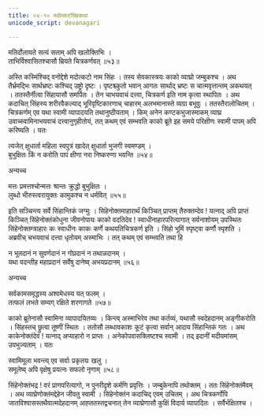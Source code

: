 ```yaml
---
title: ०४-१० मदोत्कटसिंहकथा
unicode_script: devanagari

---
```

मतिर्दोलायते सत्यं सताम् अपि खलोक्तिभिः ।  
ताभिर्विश्वासितश्चासौ म्रियते चित्रकर्णवत् ॥५३॥

अस्ति कस्मिंश्चिद् वनोद्देशे मदोत्कटो नाम सिंहः । तस्य सेवकास्त्रयः काको व्याघ्रो जम्बुकश्च । अथ तैर्भ्रमद्भिः सार्थभ्रष्टः कश्चिद् उष्ट्रो दृष्टः । पृष्टश्च्कुतो भवान् आगतः सार्थाद् भ्रष्टः स चात्मवृत्तान्तम् अकथयत् । ततस्तैर्नीत्वा सिंहायासौ समर्पितः । तेन चाभयवाचं दत्त्वा, चित्रकर्ण इति नाम कृत्वा स्थापितः । अथ कदाचित् सिंहस्य शरीरवैकल्याद् भूरिवृष्टिकारणाच् चाहारम् अलभमानास्ते व्यग्रा बभूवुः । ततस्तैरालोचितम् । चित्रकर्णम् एव यथा स्वामी व्यापादयति तथानुष्ठीयताम् । किम् अनेन कण्टकभुजास्माकम् व्याघ्र उवाच्स्वामिनाभयवाचं दत्त्वानुगृहीतोयं, तत् कथम् एवं सम्भवति काको ब्रूते इह समये परिक्षीणः स्वामी पापम् अपि करिष्यति । यतः

त्यजेत् क्षुधार्ता महिला स्वपुत्रं
खादेत् क्षुधार्ता भुजगी स्वमण्डम् ।  
बुभुक्षितः किं न करोति पापं
क्षीणा नरा निष्करुणा भवन्ति ॥५४॥

अन्यच्च

मत्तः प्रमत्तश्चोन्मत्तः श्रान्तः क्रुद्धो बुभुक्षितः ।  
लुब्धो भीरुस्त्वरायुक्तः कामुकश्च न धर्मवित् ॥५५॥

इति सञ्चिन्त्य सर्वे सिंहान्तिकं जग्मुः । सिंहेनोक्तमाहारार्थं किञ्चित् प्राप्तम् तैरुक्तम्देव ! यत्नाद् अपि प्राप्तं किञ्चित् सिंहेनोक्तंकोधुना जीवनोपायः काको वदतिदेव ! स्वाधीनाहारपरित्यागात् सर्वनाशोयम् उपस्थितः सिंहेनोक्तम्त्राहारः कः स्वाधीनः काकः कर्णे कथयतिचित्रकर्ण इति । सिंहो भूमिं स्पृष्ट्वा कर्णौ स्पृशति । अब्रवीच् चभयवाचं दत्त्वा धृतोयम् अस्माभिः । तत् कथम् एवं सम्भवति तथा हि

न भूतदानं न सुवर्णदानं
न गोप्रदानं न तथान्नदानम् ।  
यथा वदन्तीह महाप्रदानं
सर्वेषु दानेष्व् अभयप्रदानम् ॥५६॥

अन्यच्च

सर्वकामसमृद्धस्य अश्वमेधस्य यत् फलम् ।  
तत्फलं लभते सम्यग् रक्षिते शरणागते ॥५७॥

काको ब्रूतेनासौ स्वामिना व्यापादयितव्यः । किन्त्व् अस्माभिरेव तथा कर्तव्यं, यथासौ स्वदेहदानम् अङ्गीकरोति । सिंहस्तच् छ्रुत्वा तूष्णीं स्थितः । ततोसौ लब्धावकाशः कूटं कृत्वा सर्वान् आदाय सिंहान्तिकं गतः । अथ काकेनोक्तंदेव ! यत्नाद् अप्याहारो न प्राप्तः । अनेकोपवासक्लिष्टश्च स्वामी । तद् इदानीं मदीयमांसम् उपभुज्यताम् । यतः

स्वामिमूला भवन्त्य् एव सर्वाः प्रकृतयः खलु ।  
समूलेष्व् अपि वृक्षेषु प्रयत्नः सफलो नृणाम् ॥५८॥

सिंहेनोक्तंभद्र ! वरं प्राणपरित्यागो, न पुनरीदृशे कर्मणि प्रवृत्तिः । जम्बुकेनापि तथोक्तम् । ततः सिंहेनोक्तंमैवम् । अथ व्याघ्रेणोक्तंमद्देहेन जीवतु स्वामी । सिंहेनोक्तंन कदाचिद् एवम् उचितम् । अथ चित्रकर्णोपि जातविश्वासस्तथैवात्मदेहदानम् आह्ततस्तद्वचनात् तेन व्याघ्रेणासौ कुक्षिं विदार्य व्यापादितः । सर्वैर्भक्षितश्च । 